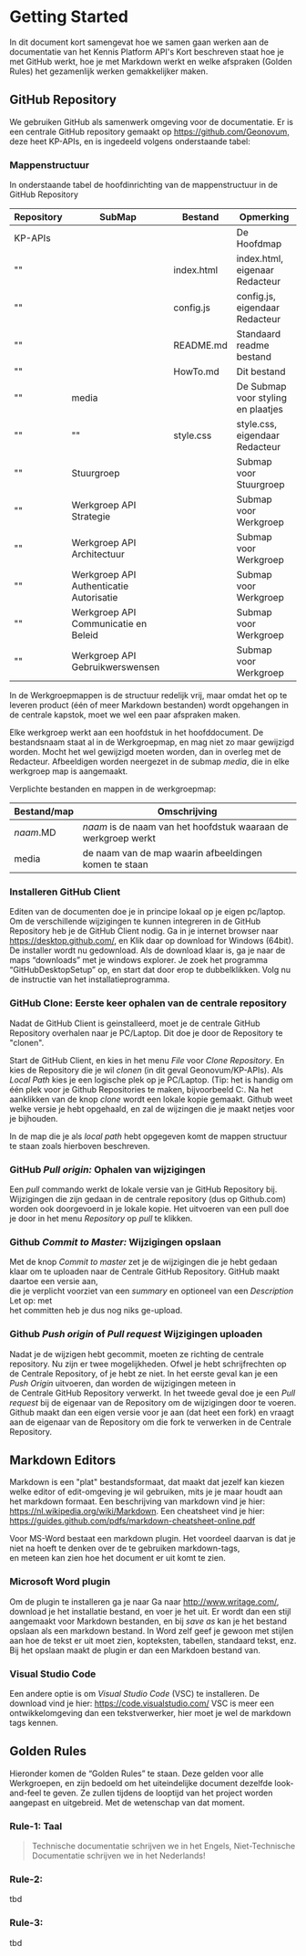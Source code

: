 Getting Started
===============

In dit document kort samengevat hoe we samen gaan werken aan de documentatie van
het Kennis Platform API's Kort beschreven staat hoe je met GitHub werkt, hoe je
met Markdown werkt en welke afspraken (Golden Rules) het gezamenlijk werken
gemakkelijker maken.

GitHub Repository
-----------------

We gebruiken GitHub als samenwerk omgeving voor de documentatie. Er is een
centrale GitHub repository gemaakt op <https://github.com/Geonovum,> deze heet
KP-APIs, en is ingedeeld volgens onderstaande tabel:

### Mappenstructuur

In onderstaande tabel de hoofdinrichting van de mappenstructuur in de GitHub
Repository

| Repository | SubMap                                  | Bestand    | Opmerking                          |
|------------|-----------------------------------------|------------|------------------------------------|
| KP-APIs    |                                         |            | De Hoofdmap                        |
| ""         |                                         | index.html | index.html, eigenaar Redacteur     |
| ""         |                                         | config.js  | config.js, eigendaar Redacteur     |
| ""         |                                         | README.md  | Standaard readme bestand           |
| ""         |                                         | HowTo.md   | Dit bestand                        |
| ""         | media                                   |            | De Submap voor styling en plaatjes |
| ""         | ""                                      | style.css  | style.css, eigendaar Redacteur     |
| ""         | Stuurgroep                              |            | Submap voor Stuurgroep             |
| ""         | Werkgroep API Strategie                 |            | Submap voor Werkgroep              |
| ""         | Werkgroep API Architectuur              |            | Submap voor Werkgroep              |
| ""         | Werkgroep API Authenticatie Autorisatie |            | Submap voor Werkgroep              |
| ""         | Werkgroep API Communicatie en Beleid    |            | Submap voor Werkgroep              |
| ""         | Werkgroep API Gebruikwerswensen         |            | Submap voor Werkgroep              |

In de Werkgroepmappen is de structuur redelijk vrij, maar omdat het op te
leveren product (één of meer Markdown bestanden) wordt opgehangen in de centrale
kapstok, moet we wel een paar afspraken maken.

Elke werkgroep werkt aan een hoofdstuk in het hoofddocument. De bestandsnaam
staat al in de Werkgroepmap, en mag niet zo maar gewijzigd worden. Mocht het wel
gewijzigd moeten worden, dan in overleg met de Redacteur. Afbeeldigen worden
neergezet in de submap *media*, die in elke werkgroep map is aangemaakt.

Verplichte bestanden en mappen in de werkgroepmap:

| Bestand/map | Omschrijving                                                   |
|-------------|----------------------------------------------------------------|
| *naam*.MD   | *naam* is de naam van het hoofdstuk waaraan de werkgroep werkt |
| media       | de naam van de map waarin afbeeldingen komen te staan          |

### Installeren GitHub Client

Editen van de documenten doe je in principe lokaal op je eigen pc/laptop. Om de
verschillende wijzigingen te kunnen integreren in de GitHub Repository heb je de
GitHub Client nodig. Ga in je internet browser naar <https://desktop.github.com/>,
en Klik daar op download for Windows (64bit). De installer wordt nu gedownload.
Als de download klaar is, ga je naar de maps “downloads” met je windows
explorer. Je zoek het programma “GitHubDesktopSetup” op, en start dat door erop
te dubbelklikken. Volg nu de instructie van het installatieprogramma.

### GitHub Clone: Eerste keer ophalen van de centrale repository

Nadat de GitHub Client is geinstalleerd, moet je de centrale GitHub Repository
overhalen naar je PC/Laptop. Dit doe je door de Repository te "clonen".

Start de GitHub Client, en kies in het menu *File* voor *Clone Repository*. En
kies de Repository die je wil *clonen* (in dit geval Geonovum/KP-APIs). Als
*Local Path* kies je een logische plek op je PC/Laptop. (Tip: het is handig om
één plek voor je Github Repositories te maken, bijvoorbeeld C:. Na het
aanklikken van de knop *clone* wordt een lokale kopie gemaakt. Github weet welke
versie je hebt opgehaald, en zal de wijzingen die je maakt netjes voor je
bijhouden.

In de map die je als *local path* hebt opgegeven komt de mappen structuur te
staan zoals hierboven beschreven.

### GitHub *Pull origin:* Ophalen van wijzigingen

Een *pull* commando werkt de lokale versie van je GitHub Repository bij.
Wijzigingen die zijn gedaan in de centrale repository (dus op Github.com) worden
ook doorgevoerd in je lokale kopie. Het uitvoeren van een pull doe je door in
het menu *Repository* op *pull* te klikken.

### Github *Commit to Master:* Wijzigingen opslaan

Met de knop *Commit to master* zet je de wijzigingen die je hebt gedaan klaar om
te uploaden naar de Centrale GitHub Repository. GitHub maakt daartoe een versie
aan,  
die je verplicht voorziet van een *summary* en optioneel van een *Description*
Let op: met  
het committen heb je dus nog niks ge-upload.

### Github *Push origin* of *Pull request* Wijzigingen uploaden

Nadat je de wijzigen hebt gecommit, moeten ze richting de centrale repository.
Nu zijn er twee mogelijkheden. Ofwel je hebt schrijfrechten op de Centrale
Repository, of je hebt ze niet. In het eerste geval kan je een *Push Origin*
uitvoeren, dan worden de wijzigingen meteen in  
de Centrale GitHub Repository verwerkt. In het tweede geval doe je een *Pull
request* bij de eigenaar van de Repository om de wijzigingen door te voeren.
Github maakt dan een eigen versie voor je aan (dat heet een fork) en vraagt aan
de eigenaar van de Repository om die fork te verwerken in de Centrale
Repository.

Markdown Editors
----------------

Markdown is een "plat" bestandsformaat, dat maakt dat jezelf kan kiezen welke
editor of edit-omgeving je wil gebruiken, mits je je maar houdt aan het markdown
formaat. Een beschrijving van markdown vind je hier:
<https://nl.wikipedia.org/wiki/Markdown>. Een cheatsheet vind je hier:
<https://guides.github.com/pdfs/markdown-cheatsheet-online.pdf>

Voor MS-Word bestaat een markdown plugin. Het voordeel daarvan is dat je niet na
hoeft te denken over de te gebruiken markdown-tags,  
en meteen kan zien hoe het document er uit komt te zien.

### Microsoft Word plugin

Om de plugin te installeren ga je naar Ga naar <http://www.writage.com/>, download
je het installatie bestand, en voer je het uit. Er wordt dan een stijl
aangemaakt voor Markdown bestanden, en bij *save as* kan je het bestand opslaan
als een markdown bestand. In Word zelf geef je gewoon met stijlen aan hoe de
tekst er uit moet zien, kopteksten, tabellen, standaard tekst, enz. Bij het
opslaan maakt de plugin er dan een Markdoen bestand van.

### Visual Studio Code

Een andere optie is om *Visual Studio Code* (VSC) te installeren. De download
vind je hier: <https://code.visualstudio.com/> VSC is meer een ontwikkelomgeving
dan een tekstverwerker, hier moet je wel de markdown tags kennen.

Golden Rules
------------

Hieronder komen de “Golden Rules” te staan. Deze gelden voor alle Werkgroepen,
en zijn bedoeld om het uiteindelijke document dezelfde look-and-feel te geven.
Ze zullen tijdens de looptijd van het project worden aangepast en uitgebreid.
Met de wetenschap van dat moment.

### Rule-1: Taal

> Technische documentatie schrijven we in het Engels, Niet-Technische
> Documentatie schrijven we in het Nederlands!

### Rule-2:

tbd

### Rule-3:

tbd
